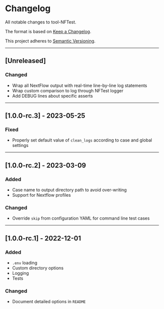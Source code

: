 # Changelog
All notable changes to tool-NFTest.

The format is based on [Keep a Changelog](https://keepachangelog.com/en/1.0.0/).

This project adheres to [Semantic Versioning](https://semver.org/spec/v2.0.0.html).

---

## [Unreleased]
### Changed
- Wrap all NextFlow output with real-time line-by-line log statements
- Wrap custom comparison to log through NFTest logger
- Add DEBUG lines about specific asserts

---

## [1.0.0-rc.3] - 2023-05-25
### Fixed
- Properly set default value of `clean_logs` according to case and global settings

---

## [1.0.0-rc.2] - 2023-03-09
### Added
- Case name to output directory path to avoid over-writing
- Support for Nextflow profiles
### Changed
- Override `skip` from configuration YAML for command line test cases

---

## [1.0.0-rc.1] - 2022-12-01
### Added
- `.env` loading
- Custom directory options
- Logging
- Tests
### Changed
- Document detailed options in `README`
